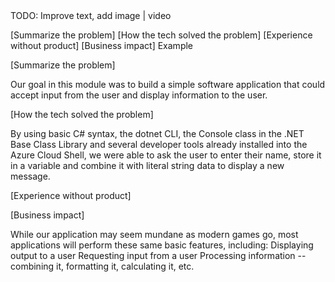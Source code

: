 <div style="background='yellow'">TODO: Improve text, add image | video</div>

[Summarize the problem]
[How the tech solved the problem]
[Experience without product]
[Business impact]
Example

[Summarize the problem]

Our goal in this module was to build a simple software application that could accept input from the user and display information to the user.

[How the tech solved the problem]

By using basic C# syntax, the dotnet CLI, the Console class in the .NET Base Class Library and several developer tools already installed into the Azure Cloud Shell, we were able to ask the user to enter their name, store it in a variable and combine it with literal string data to display a new message.

[Experience without product]


[Business impact]

While our application may seem mundane as modern games go, most applications will perform these same basic features, including:
Displaying output to a user
Requesting input from a user
Processing information -- combining it, formatting it, calculating it, etc.
